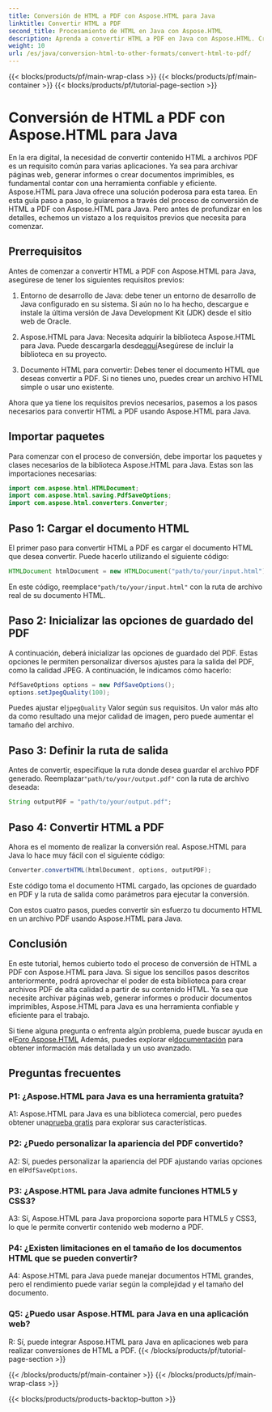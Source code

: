 ```yaml
---
title: Conversión de HTML a PDF con Aspose.HTML para Java
linktitle: Convertir HTML a PDF
second_title: Procesamiento de HTML en Java con Aspose.HTML
description: Aprenda a convertir HTML a PDF en Java con Aspose.HTML. Cree archivos PDF de alta calidad a partir de su contenido HTML sin esfuerzo.
weight: 10
url: /es/java/conversion-html-to-other-formats/convert-html-to-pdf/
---
```


{{< blocks/products/pf/main-wrap-class >}}
{{< blocks/products/pf/main-container >}}
{{< blocks/products/pf/tutorial-page-section >}}

# Conversión de HTML a PDF con Aspose.HTML para Java

En la era digital, la necesidad de convertir contenido HTML a archivos PDF es un requisito común para varias aplicaciones. Ya sea para archivar páginas web, generar informes o crear documentos imprimibles, es fundamental contar con una herramienta confiable y eficiente. Aspose.HTML para Java ofrece una solución poderosa para esta tarea. En esta guía paso a paso, lo guiaremos a través del proceso de conversión de HTML a PDF con Aspose.HTML para Java. Pero antes de profundizar en los detalles, echemos un vistazo a los requisitos previos que necesita para comenzar.

## Prerrequisitos

Antes de comenzar a convertir HTML a PDF con Aspose.HTML para Java, asegúrese de tener los siguientes requisitos previos:

1. Entorno de desarrollo de Java: debe tener un entorno de desarrollo de Java configurado en su sistema. Si aún no lo ha hecho, descargue e instale la última versión de Java Development Kit (JDK) desde el sitio web de Oracle.

2.  Aspose.HTML para Java: Necesita adquirir la biblioteca Aspose.HTML para Java. Puede descargarla desde[aquí](https://releases.aspose.com/html/java/)Asegúrese de incluir la biblioteca en su proyecto.

3. Documento HTML para convertir: Debes tener el documento HTML que deseas convertir a PDF. Si no tienes uno, puedes crear un archivo HTML simple o usar uno existente.

Ahora que ya tiene los requisitos previos necesarios, pasemos a los pasos necesarios para convertir HTML a PDF usando Aspose.HTML para Java.

## Importar paquetes

Para comenzar con el proceso de conversión, debe importar los paquetes y clases necesarios de la biblioteca Aspose.HTML para Java. Estas son las importaciones necesarias:

```java
import com.aspose.html.HTMLDocument;
import com.aspose.html.saving.PdfSaveOptions;
import com.aspose.html.converters.Converter;
```

## Paso 1: Cargar el documento HTML

El primer paso para convertir HTML a PDF es cargar el documento HTML que desea convertir. Puede hacerlo utilizando el siguiente código:

```java
HTMLDocument htmlDocument = new HTMLDocument("path/to/your/input.html");
```

 En este código, reemplace`"path/to/your/input.html"` con la ruta de archivo real de su documento HTML.

## Paso 2: Inicializar las opciones de guardado del PDF

A continuación, deberá inicializar las opciones de guardado del PDF. Estas opciones le permiten personalizar diversos ajustes para la salida del PDF, como la calidad JPEG. A continuación, le indicamos cómo hacerlo:

```java
PdfSaveOptions options = new PdfSaveOptions();
options.setJpegQuality(100);
```

 Puedes ajustar el`jpegQuality` Valor según sus requisitos. Un valor más alto da como resultado una mejor calidad de imagen, pero puede aumentar el tamaño del archivo.

## Paso 3: Definir la ruta de salida

 Antes de convertir, especifique la ruta donde desea guardar el archivo PDF generado. Reemplazar`"path/to/your/output.pdf"` con la ruta de archivo deseada:

```java
String outputPDF = "path/to/your/output.pdf";
```

## Paso 4: Convertir HTML a PDF

Ahora es el momento de realizar la conversión real. Aspose.HTML para Java lo hace muy fácil con el siguiente código:

```java
Converter.convertHTML(htmlDocument, options, outputPDF);
```

Este código toma el documento HTML cargado, las opciones de guardado en PDF y la ruta de salida como parámetros para ejecutar la conversión.

Con estos cuatro pasos, puedes convertir sin esfuerzo tu documento HTML en un archivo PDF usando Aspose.HTML para Java.

## Conclusión

En este tutorial, hemos cubierto todo el proceso de conversión de HTML a PDF con Aspose.HTML para Java. Si sigue los sencillos pasos descritos anteriormente, podrá aprovechar el poder de esta biblioteca para crear archivos PDF de alta calidad a partir de su contenido HTML. Ya sea que necesite archivar páginas web, generar informes o producir documentos imprimibles, Aspose.HTML para Java es una herramienta confiable y eficiente para el trabajo.

 Si tiene alguna pregunta o enfrenta algún problema, puede buscar ayuda en el[Foro Aspose.HTML](https://forum.aspose.com/) Además, puedes explorar el[documentación](https://reference.aspose.com/html/java/) para obtener información más detallada y un uso avanzado.

## Preguntas frecuentes

### P1: ¿Aspose.HTML para Java es una herramienta gratuita?
   
 A1: Aspose.HTML para Java es una biblioteca comercial, pero puedes obtener una[prueba gratis](https://releases.aspose.com/) para explorar sus características.

### P2: ¿Puedo personalizar la apariencia del PDF convertido?

 A2: Sí, puedes personalizar la apariencia del PDF ajustando varias opciones en el`PdfSaveOptions`.

### P3: ¿Aspose.HTML para Java admite funciones HTML5 y CSS3?

A3: Sí, Aspose.HTML para Java proporciona soporte para HTML5 y CSS3, lo que le permite convertir contenido web moderno a PDF.

### P4: ¿Existen limitaciones en el tamaño de los documentos HTML que se pueden convertir?

A4: Aspose.HTML para Java puede manejar documentos HTML grandes, pero el rendimiento puede variar según la complejidad y el tamaño del documento.

### Q5: ¿Puedo usar Aspose.HTML para Java en una aplicación web?

R: Sí, puede integrar Aspose.HTML para Java en aplicaciones web para realizar conversiones de HTML a PDF.
{{< /blocks/products/pf/tutorial-page-section >}}

{{< /blocks/products/pf/main-container >}}
{{< /blocks/products/pf/main-wrap-class >}}

{{< blocks/products/products-backtop-button >}}
